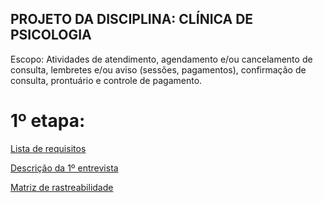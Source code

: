 ## PROJETO DA DISCIPLINA: CLÍNICA DE PSICOLOGIA

Escopo: Atividades de atendimento, agendamento e/ou cancelamento de consulta, lembretes e/ou aviso (sessões, pagamentos), confirmação de consulta, prontuário e controle de pagamento.

# 1º etapa:

[Lista de requisitos](listaRequisitos.md)

[Descrição da 1º entrevista](descRecepcionista.md)

[Matriz de rastreabilidade](matrizRastreabilidade.md)